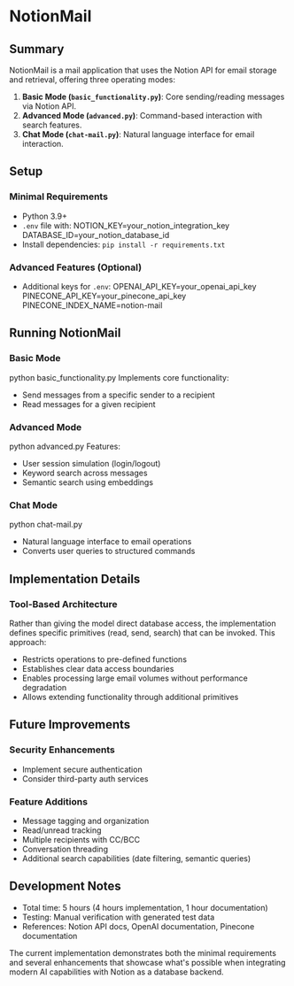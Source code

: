 
# NotionMail

## Summary

NotionMail is a mail application that uses the Notion API for email storage and retrieval, offering three operating modes:

1. **Basic Mode (`basic_functionality.py`)**: Core sending/reading messages via Notion API.
2. **Advanced Mode (`advanced.py`)**: Command-based interaction with search features.
3. **Chat Mode (`chat-mail.py`)**: Natural language interface for email interaction.

## Setup

### Minimal Requirements
- Python 3.9+
- `.env` file with:
NOTION_KEY=your_notion_integration_key
DATABASE_ID=your_notion_database_id
- Install dependencies: `pip install -r requirements.txt`

### Advanced Features (Optional)
- Additional keys for `.env`:
OPENAI_API_KEY=your_openai_api_key
PINECONE_API_KEY=your_pinecone_api_key
PINECONE_INDEX_NAME=notion-mail

## Running NotionMail

### Basic Mode
python basic_functionality.py
Implements core functionality:
- Send messages from a specific sender to a recipient
- Read messages for a given recipient

### Advanced Mode
python advanced.py
Features:
- User session simulation (login/logout)
- Keyword search across messages
- Semantic search using embeddings

### Chat Mode
python chat-mail.py
- Natural language interface to email operations
- Converts user queries to structured commands

## Implementation Details

### Tool-Based Architecture
Rather than giving the model direct database access, the implementation defines specific primitives (read, send, search) that can be invoked. This approach:
- Restricts operations to pre-defined functions
- Establishes clear data access boundaries
- Enables processing large email volumes without performance degradation
- Allows extending functionality through additional primitives

## Future Improvements

### Security Enhancements
- Implement secure authentication
- Consider third-party auth services

### Feature Additions
- Message tagging and organization
- Read/unread tracking
- Multiple recipients with CC/BCC
- Conversation threading
- Additional search capabilities (date filtering, semantic queries)

## Development Notes
- Total time: 5 hours (4 hours implementation, 1 hour documentation)
- Testing: Manual verification with generated test data
- References: Notion API docs, OpenAI documentation, Pinecone documentation

The current implementation demonstrates both the minimal requirements and several enhancements that showcase what's possible when integrating modern AI capabilities with Notion as a database backend.